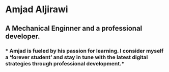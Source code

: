 # Amjad Aljirawi
## A Mechanical Enginner and a professional developer.
### * **Amjad** is fueled by his passion for learning. I consider myself a ‘forever student’ and stay in tune with the latest digital strategies through professional development.* 

